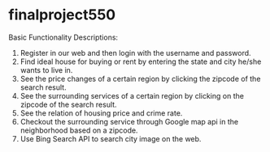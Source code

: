 # finalproject550
Basic Functionality Descriptions:  
1. Register in our web and then login with the username and password.  
2. Find ideal house for buying or rent by entering the state and city he/she wants to live in.  
3. See the price changes of a certain region by clicking the zipcode of the search result.  
4. See the surrounding services of a certain region by clicking on the zipcode of the search result.
5. See the relation of housing price and crime rate.
6. Checkout the surrounding service through Google map api in the neighborhood based on a zipcode.
7. Use Bing Search API to search city image on the web.
